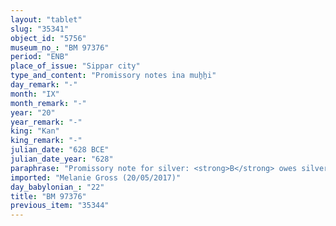 ```yaml
---
layout: "tablet"
slug: "35341"
object_id: "5756"
museum_no_: "BM 97376"
period: "ENB"
place_of_issue: "Sippar city"
type_and_content: "Promissory notes ina muẖẖi"
day_remark: "-"
month: "IX"
month_remark: "-"
year: "20"
year_remark: "-"
king: "Kan"
king_remark: "-"
julian_date: "628 BCE"
julian_date_year: "628"
paraphrase: "Promissory note for silver: <strong>B</strong> owes silver, property (<em>makkūru</em>) of &Scaron;ama&scaron; in the responsibility of <strong>A</strong>, for bricks for the construction of a ramp (<em>marhaṣu</em>) by Bēl-iqī&scaron;a/Raba&scaron;a, Ninurta-eriba, Kudurru/&Scaron;a-Na&scaron;i&scaron;u, Bēl-ahhu-balliṭ/Edeṭer and Nab&ucirc;-ahhē-bulliṭ/Aplāya.<br /> <br /> <strong>A</strong> = Bēl-&scaron;arru-uṣur, <em>&scaron;a-rē&scaron;-&scaron;arri</em>, <em>bēl piqitti &scaron;a kāru</em>; <strong>B</strong> = Nab&ucirc;-bēl-&scaron;umāti, <em>ērib-bīt-&Scaron;ama&scaron;</em>"
imported: "Melanie Gross (20/05/2017)"
day_babylonian_: "22"
title: "BM 97376"
previous_item: "35344"
---
```

